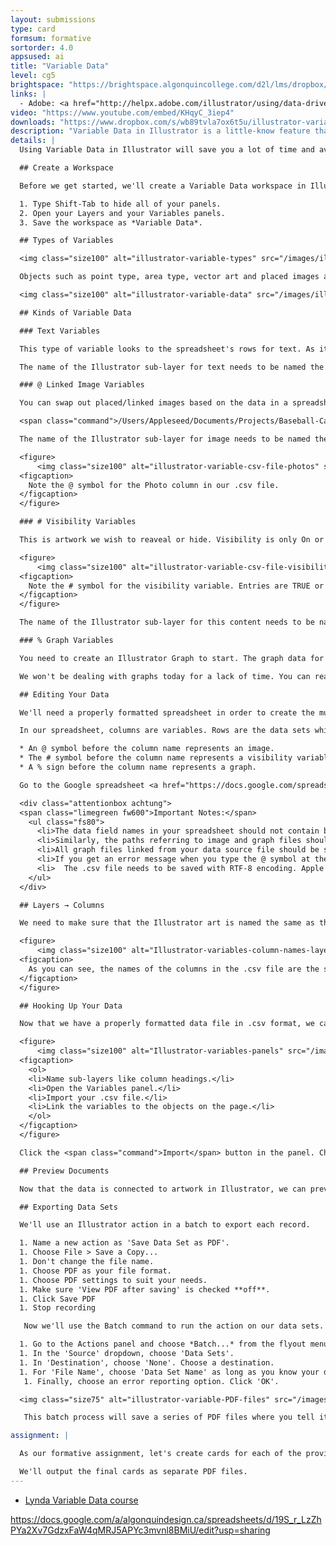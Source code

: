 ```yaml
---
layout: submissions
type: card
formsum: formative
sortorder: 4.0
appsused: ai
title: "Variable Data"
level: cg5
brightspace: "https://brightspace.algonquincollege.com/d2l/lms/dropbox/user/folder_submit_files.d2l?db=86523&grpid=0&isprv=0&bp=0&ou=92682"
links: |
  - Adobe: <a href="http://helpx.adobe.com/illustrator/using/data-driven-graphics-templates-variables.html" alt:="Adobe: Illustrator Variable Data" target="_blank">Variable Data</a>
video: "https://www.youtube.com/embed/KHqyC_3iep4"
downloads: "https://www.dropbox.com/s/wb89tvla7ox6t5u/illustrator-variable-data.zip?dl=1"
description: "Variable Data in Illustrator is a little-know feature that can save you hours of tedious, error-prone work."
details: | 
  Using Variable Data in Illustrator will save you a lot of time and avoid entry errors. It allows you to re-use the same artwork with different data in it. A good example would be to output business cards for a company for hundreds of different individuals.

  ## Create a Workspace

  Before we get started, we'll create a Variable Data workspace in Illustrator.

  1. Type Shift-Tab to hide all of your panels.
  2. Open your Layers and your Variables panels.
  3. Save the workspace as *Variable Data*.

  ## Types of Variables

  <img class="size100" alt="illustrator-variable-types" src="/images/illustrator-variable-data/illustrator-variable-types.jpg">

  Objects such as point type, area type, vector art and placed images are containers for the data stored in the spreadsheet. They're simply place-holders which will be replaced by each row of data as the file is exported with our Batch Action.

  <img class="size100" alt="illustrator-variable-data" src="/images/illustrator-variable-data/illustrator-variable-data.jpg">

  ## Kinds of Variable Data

  ### Text Variables

  This type of variable looks to the spreadsheet's rows for text. As it progresses through the rows, it swaps out the text in the Illustrator document for each entry in the data. This is the most common type of variable. It can be point text or area text.

  The name of the Illustrator sub-layer for text needs to be named the same as the column in the .csv file.

  ### @ Linked Image Variables

  You can swap out placed/linked images based on the data in a spreadsheet. Illustrator will look at the path to an image in the .csv file, then cycle through all your images. The path to the image needs to look like this in your spreadsheet.

  <span class="command">/Users/Appleseed/Documents/Projects/Baseball-Cards/images/appleseed.jpg</span>

  The name of the Illustrator sub-layer for image needs to be named the same as the column in the .csv file. Add an @ symbol before the column name in the .csv file to indicate that this is an image variable.

  <figure>
      <img class="size100" alt="illustrator-variable-csv-file-photos" src="/images/illustrator-variable-data/illustrator-variable-csv-file-photos.jpg">
  <figcaption>
    Note the @ symbol for the Photo column in our .csv file.
  </figcaption>
  </figure>

  ### # Visibility Variables

  This is artwork we wish to reaveal or hide. Visibility is only On or Off. In your spreadsheet, that's expressed as TRUE or FALSE. Again, the header for a visibility variable is prefixed with a # symbol. This is how you show or hide objects on the artboard.

  <figure>
      <img class="size100" alt="illustrator-variable-csv-file-visibility" src="/images/illustrator-variable-data/illustrator-variable-csv-file-visibility.jpg">
  <figcaption>
    Note the # symbol for the visibility variable. Entries are TRUE or FALSE.
  </figcaption>
  </figure>

  The name of the Illustrator sub-layer for this content needs to be named the same as the column in the .csv file.

  ### % Graph Variables

  You need to create an Illustrator Graph to start. The graph data for each record must be saved in a text file. Each file contains the data from the Illustrator Graph Data panel. So you need to copy the data from that Illustrator panel into a spreadsheet. The data needs to be separated by tabs and not commas.

  We won't be dealing with graphs today for a lack of time. You can read more about adding graph variables at the provided Adobe support link.

  ## Editing Your Data

  We'll need a properly formatted spreadsheet in order to create the multiple files from our data. We'll set this up here.

  In our spreadsheet, columns are variables. Rows are the data sets which contain those variables. When showing the next data set in Illustrator, we're just moving to the next row in the spreadsheet. Each coloumn represents an object on your Artboard. Column heads cannot have spaces or special characters. They should be readable and descriptive.

  * An @ symbol before the column name represents an image.
  * The # symbol before the column name represents a visibility variable.
  * A % sign before the column name represents a graph.

  Go to the Google spreadsheet <a href="https://docs.google.com/spreadsheets/d/19S_r_LzZhPYa2Xv7GdzxFaW4qMRJ5APYc3mvnl8BMiU/edit?usp=sharing" title="Go to the Google Spreadsheet" target="_blank">from this link</a>.

  <div class="attentionbox achtung">
  <span class="limegreen fw600">Important Notes:</span>
    <ul class="fs80">
      <li>The data field names in your spreadsheet should not contain blank spaces. For example, you can specify the data field as Company_Name instead of Company Name.</li>
      <li>Similarly, the paths referring to image and graph files should not contain any blank spaces. For example, the path of an image file should be <span class="command">/Users/Appleseed/Photos/BillTucker</span> instead of <span class="command">/Users/Appleseed/Photos/Bill Tucker</span>.</li>
      <li>All graph files linked from your data source file should be saved as comma-delimited (.csv) files.</li>
      <li>If you get an error message when you type the @ symbol at the beginning of the field, type an apostrophe (') before the @ symbol (such as '@Photos) to validate the function. Some applications, such as Microsoft Excel, reserve the @ symbol for functions.</li>
      <li>  The .csv file needs to be saved with RTF-8 encoding. Apple's Numbers app will do this automatically.</li>
    </ul>
  </div>

  ## Layers → Columns

  We need to make sure that the Illustrator art is named the same as the column names in the data file.

  <figure>
      <img class="size100" alt="Illustrator-variables-column-names-layers" src="/images/illustrator-variable-data/Illustrator-variables-column-names-layers.jpg">
  <figcaption>
    As you can see, the names of the columns in the .csv file are the same as the sub-layer names in Illustrator.
  </figcaption>
  </figure>

  ## Hooking Up Your Data

  Now that we have a properly formatted data file in .csv format, we can connect it to our Illustrator document. Open the Illustrator file, then go <span class="command">Window > Variables</span> to get your Variables panel.

  <figure>
      <img class="size100" alt="Illustrator-variables-panels" src="/images/illustrator-variable-data/Illustrator-variables-panels.jpg">
  <figcaption>
    <ol>
    <li>Name sub-layers like column headings.</li>
    <li>Open the Variables panel.</li>
    <li>Import your .csv file.</li>
    <li>Link the variables to the objects on the page.</li>
    </ol>
  </figcaption>
  </figure>

  Click the <span class="command">Import</span> button in the panel. Choose your .csv file. The variables will appear in the panel. Now, we select objects on the artboard and click the appropriate buttons in the Variables panel to connect them.

  ## Preview Documents

  Now that the data is connected to artwork in Illustrator, we can preview the documents. In the Variables panel, choose a data set from the dropdown menu. You can now click the left and right arrows to cycle through all the entries in the csv file. The content should change with each entry and some artwork should show/hide, too.

  ## Exporting Data Sets

  We'll use an Illustrator action in a batch to export each record.

  1. Name a new action as 'Save Data Set as PDF'.
  1. Choose File > Save a Copy...
  1. Don't change the file name.
  1. Choose PDF as your file format.
  1. Choose PDF settings to suit your needs.
  1. Make sure 'View PDF after saving' is checked **off**.
  1. Click Save PDF
  1. Stop recording

   Now we'll use the Batch command to run the action on our data sets.

  1. Go to the Actions panel and choose *Batch...* from the flyout menu.
  1. In the 'Source' dropdown, choose 'Data Sets'.
  1. In 'Destination', choose 'None'. Choose a destination.
  1. For 'File Name', choose 'Data Set Name' as long as you know your data sets all have unique names.
   1. Finally, choose an error reporting option. Click 'OK'.

  <img class="size75" alt="illustrator-variable-PDF-files" src="/images/illustrator-variable-data/illustrator-variable-PDF-files.jpg">

   This batch process will save a series of PDF files where you tell it to. Voilà! You're done. Now you have the skills and knowledge to create dozens, if not hundreds of Illustrator files with variable content.

assignment: |

  As our formative assignment, let's create cards for each of the provided baseball players. Each card will have variable text, a photo for each, and some will have an All-Star graphic.

  We'll output the final cards as separate PDF files.
---
```

  * [Lynda Variable Data course](https://www.lynda.com/Illustrator-tutorials/Adobe-Illustrator-Variable-Data/450909-2.html)

https://docs.google.com/a/algonquindesign.ca/spreadsheets/d/19S_r_LzZhPYa2Xv7GdzxFaW4qMRJ5APYc3mvnl8BMiU/edit?usp=sharing
